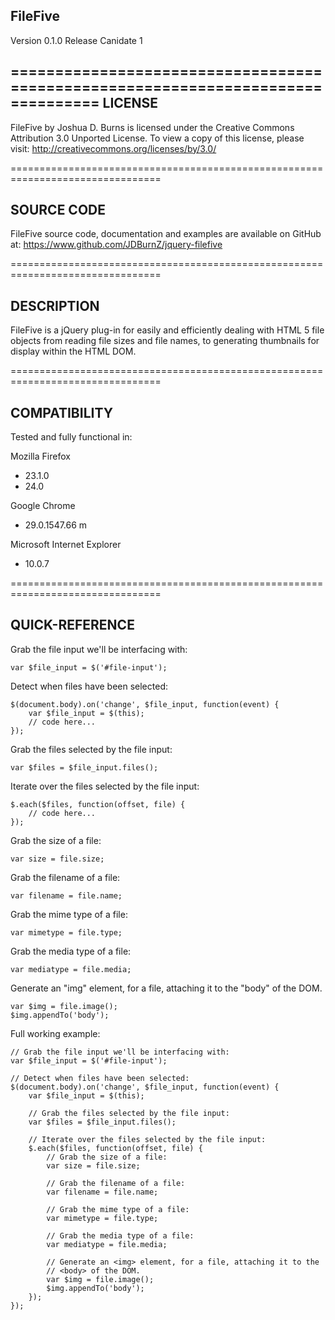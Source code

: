 FileFive
--------------------------------------------------------------------------------   
Version 0.1.0 Release Canidate 1       

================================================================================
 LICENSE    
--------------------------------------------------------------------------------                                
FileFive by Joshua D. Burns is licensed under the Creative Commons Attribution
3.0 Unported License. To view a copy of this license, please visit:
http://creativecommons.org/licenses/by/3.0/

================================================================================

 SOURCE CODE   
--------------------------------------------------------------------------------                                 
FileFive source code, documentation and examples are available on GitHub at:
https://www.github.com/JDBurnZ/jquery-filefive

================================================================================

 DESCRIPTION
--------------------------------------------------------------------------------  
   
FileFive is a jQuery plug-in for easily and efficiently dealing with HTML 5 file
objects from reading file sizes and file names, to generating thumbnails for
display within the HTML DOM.

================================================================================

 COMPATIBILITY
--------------------------------------------------------------------------------  
   
Tested and fully functional in:

Mozilla Firefox
* 23.1.0
* 24.0

Google Chrome
* 29.0.1547.66 m

Microsoft Internet Explorer
* 10.0.7

================================================================================

 QUICK-REFERENCE
--------------------------------------------------------------------------------  

Grab the file input we'll be interfacing with:

	var $file_input = $('#file-input');

Detect when files have been selected:

	$(document.body).on('change', $file_input, function(event) {
		var $file_input = $(this);
		// code here...
	});

Grab the files selected by the file input:

	var $files = $file_input.files();

Iterate over the files selected by the file input:

	$.each($files, function(offset, file) {
		// code here...
	});

Grab the size of a file:

	var size = file.size;

Grab the filename of a file:

	var filename = file.name;

Grab the mime type of a file:

	var mimetype = file.type;

Grab the media type of a file:

	var mediatype = file.media;

Generate an "img" element, for a file, attaching it to the "body" of the DOM.

	var $img = file.image();
	$img.appendTo('body');

Full working example:

	// Grab the file input we'll be interfacing with:
	var $file_input = $('#file-input');

	// Detect when files have been selected:
	$(document.body).on('change', $file_input, function(event) {
		var $file_input = $(this);

		// Grab the files selected by the file input:
		var $files = $file_input.files();

		// Iterate over the files selected by the file input:
		$.each($files, function(offset, file) {
			// Grab the size of a file:
			var size = file.size;

			// Grab the filename of a file:
			var filename = file.name;

			// Grab the mime type of a file:
			var mimetype = file.type;

			// Grab the media type of a file:
			var mediatype = file.media;

			// Generate an <img> element, for a file, attaching it to the
			// <body> of the DOM.
			var $img = file.image();
			$img.appendTo('body');
		});
	});
